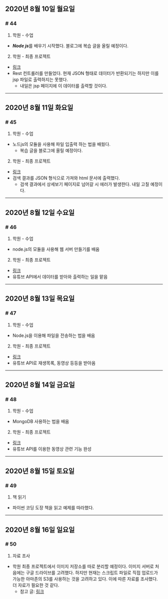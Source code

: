 ## 2020년 8월 10일 월요일
### # 44

1. 학원 - 수업
- ***Node js***를 배우기 시작했다. 블로그에 복습 글을 올릴 예정이다.
2. 학원 - 최종 프로젝트
- [링크](https://bitbucket.org/procyon0/final-for-save/src/master/)
- Rest 컨트롤러를 만들었다. 현재 JSON 형태로 데이터가 반환되기는 하지만 이를 jsp 파일로 출력하지는 못했다. 
  - 내일은 jsp 페이지에 이 데이터를 출력할 것이다.
---
## 2020년 8월 11일 화요일
### # 45

1. 학원 - 수업
- 노드js의 모듈을 사용해 파일 입출력 하는 법을 배웠다.
  - 복습 글을 블로그에 올릴 예정이다.
2. 학원 - 최종 프로젝트
- [링크](https://github.com/procyon0/final_project/commit/7570e1d234047ed399e1e923c276ae185df63fce)
- 검색 결과를 JSON 형식으로 가져와 html 문서에 출력했다.
  - 검색 결과에서 상세보기 페이지로 넘어갈 시 에러가 발생한다. 내일 고칠 예정이다.
---
## 2020년 8월 12일 수요일
### # 46

1. 학원 - 수업
- node.js의 모듈을 사용해 웹 서버 만들기를 배움
2. 학원 - 최종 프로젝트
- [링크](https://github.com/procyon0/final_project/commit/c597759eb38f273192dfc265e22b32ae98283120)
- 유튜브 API에서 데이터를 받아와 출력하는 일을 맡음
---
## 2020년 8월 13일 목요일
### # 47

1. 학원 - 수업
- Node.js을 이용해 파일을 전송하는 법을 배움
2. 학원 - 최종 프로젝트
- [링크](https://bitbucket.org/procyon0/final-for-save/commits/4c517be5068691af84d056ebc02623f375d292c1)
- 유튜브 API로 재생목록, 동영상 등등을 받아옴
---
## 2020년 8월 14일 금요일
### # 48

1. 학원 - 수업
- MongoDB 사용하는 법을 배움
2. 학원 - 최종 프로젝트
- [링크](https://github.com/procyon0/final_project/commit/5686a0b13ce09cc57953e739cb89d0ff74050081)
- 유튜브 API를 이용한 동영상 관련 기능 완성
---
## 2020년 8월 15일 토요일
### # 49

1. 책 읽기
- 파이썬 코딩 도장 책을 읽고 예제를 따라했다.
---
## 2020년 8월 16일 일요일
### # 50
1. 자료 조사
- 학원 최종 프로젝트에서 이미지 저장소를 따로 분리할 예정이다. 이미지 서버로 처음에는 구글 드라이브를 고려했다. 하지만 현재는 스크립트 파일로 직접 업로드가 가능한 아마존의 S3를 사용하는 것을 고려하고 있다. 이에 따른 자료를 조사했다. 더 자료가 필요한 것 같다.
  - 참고 글: [링크](https://pjh3749.tistory.com/187)
